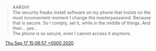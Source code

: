 > AARGH\!  
> The security freaks install software on my phone that insists on the most inconvenient moment I change the masterpassword\. Because that is secure\. So I comply, set it, while in the middle of things\. And then\.\.\. yes\.\.  
> The phone is so secure, even I cannot access it anymore\.

<img src="../../media/tweet.ico" width="12" /> [Thu Sep 17 15:08:57 +0000 2020](https://twitter.com/DromerDenker/status/1306611103313604608)